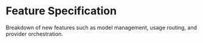 # Feature Specification

Breakdown of new features such as model management, usage routing, and provider orchestration.